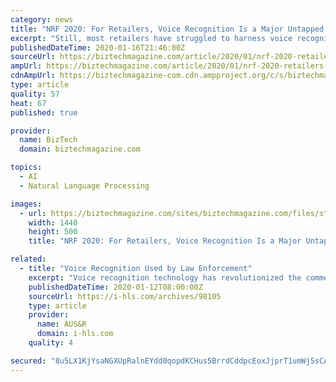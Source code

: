 ```yaml
---
category: news
title: "NRF 2020: For Retailers, Voice Recognition Is a Major Untapped Opportunity"
excerpt: "Still, most retailers have struggled to harness voice recognition. That needs to change, Gauthier argued. People are increasingly demanding the ability to communicate digitally without using their hands, and retail brands that get in front of the trend will benefit greatly. “We learn to talk before we learn to type,” Gauthier said."
publishedDateTime: 2020-01-16T21:46:00Z
sourceUrl: https://biztechmagazine.com/article/2020/01/nrf-2020-retailers-voice-recognition-major-untapped-opportunity
ampUrl: https://biztechmagazine.com/article/2020/01/nrf-2020-retailers-voice-recognition-major-untapped-opportunity?amp
cdnAmpUrl: https://biztechmagazine-com.cdn.ampproject.org/c/s/biztechmagazine.com/article/2020/01/nrf-2020-retailers-voice-recognition-major-untapped-opportunity?amp
type: article
quality: 57
heat: 67
published: true

provider:
  name: BizTech
  domain: biztechmagazine.com

topics:
  - AI
  - Natural Language Processing

images:
  - url: https://biztechmagazine.com/sites/biztechmagazine.com/files/styles/cdw_hero/public/articles/202001/voice%20shopping%20hero.jpg?itok=0JeW9_e_
    width: 1440
    height: 500
    title: "NRF 2020: For Retailers, Voice Recognition Is a Major Untapped Opportunity"

related:
  - title: "Voice Recognition Used by Law Enforcement"
    excerpt: "Voice recognition technology has revolutionized the commercial market along with the growing use of home devices. However, it has applications in various law enforcement and security fields. The technology works mainly by analyzing sounds linked to Natural ..."
    publishedDateTime: 2020-01-12T08:00:00Z
    sourceUrl: https://i-hls.com/archives/98105
    type: article
    provider:
      name: AUS&R
      domain: i-hls.com
    quality: 4

secured: "8u5LX1KjYsaNGXUpRalnEYdd0qopdKCHus5BrrdCddpcEoxJjprT1umWj5sCAuQUEvz6cF4q59U654sRC9pd5HRsUgZJEH32xrsdWuiyPpPRnCF/LjM8LfMUBb0ChHZWGznHDE1N8qGcZ1GOJDKOHUhD1Lf21OsyitU12e17WrJE3XsooXrEOxERDZDCsLqBOm6g4pV1mZn47+37sny+AspxzxzM/18y6pLSJebmMAz3J0ovCg5COj+CeQ0WfJaeyUyzTuwyRPwJolLDmdQhlxRFXGSfg8Af3ss/Hq69RDc8ycyyrfaXBxsiv+l+iUVYmJxlnZ1y4nBni61XdWclIVTleJlAVuhIkr7nkBzYdUOnsBZw6sO8ZLv6YVK+2+Bvh84n8iWlQmAk7c5E1k7WRcnSkGwm8KEtOlqVz43maF6AWdLAmYjIxWrLjnhQ38ErPHQLpLTckjFnZxC1v+WiLA==;ECUDU8/aTohC0foZnbWCXg=="
---
```


